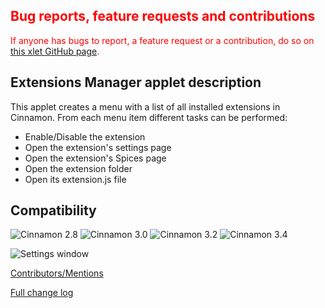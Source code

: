 <h2 style="color:red;">Bug reports, feature requests and contributions</h2>
<span style="color:red;">
If anyone has bugs to report, a feature request or a contribution, do so on <a href="https://github.com/Odyseus/CinnamonTools">this xlet GitHub page</a>.
</span>

## Extensions Manager applet description

This applet creates a menu with a list of all installed extensions in Cinnamon. From each menu item different tasks can be performed:

- Enable/Disable the extension
- Open the extension's settings page
- Open the extension's Spices page
- Open the extension folder
- Open its extension.js file

## Compatibility

![Cinnamon 2.8](https://odyseus.github.io/CinnamonTools/lib/badges/cinn-2.8.svg)
![Cinnamon 3.0](https://odyseus.github.io/CinnamonTools/lib/badges/cinn-3.0.svg)
![Cinnamon 3.2](https://odyseus.github.io/CinnamonTools/lib/badges/cinn-3.2.svg)
![Cinnamon 3.4](https://odyseus.github.io/CinnamonTools/lib/badges/cinn-3.4.svg)

![Settings window](https://odyseus.github.io/CinnamonTools/lib/img/ExtensionsManager-001.png "Settings window")

[Contributors/Mentions](https://github.com/Odyseus/CinnamonTools/blob/master/applets/0dyseus%40ExtensionsManager/CONTRIBUTORS.md)

[Full change log](https://github.com/Odyseus/CinnamonTools/blob/master/applets/0dyseus%40ExtensionsManager/CHANGELOG.md)
